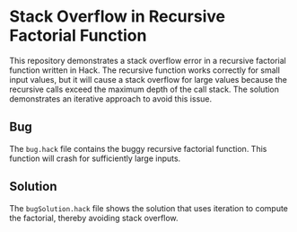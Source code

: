 # Stack Overflow in Recursive Factorial Function
This repository demonstrates a stack overflow error in a recursive factorial function written in Hack. The recursive function works correctly for small input values, but it will cause a stack overflow for large values because the recursive calls exceed the maximum depth of the call stack.  The solution demonstrates an iterative approach to avoid this issue.

## Bug
The `bug.hack` file contains the buggy recursive factorial function.  This function will crash for sufficiently large inputs. 

## Solution
The `bugSolution.hack` file shows the solution that uses iteration to compute the factorial, thereby avoiding stack overflow.